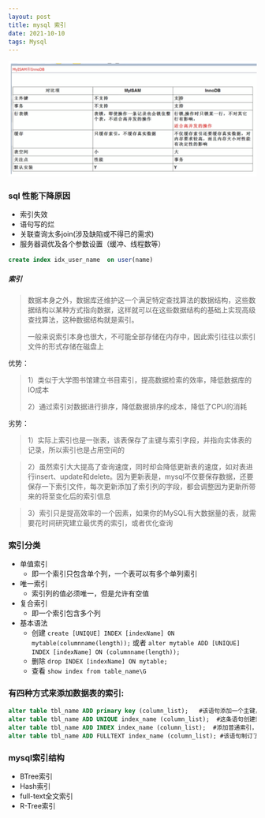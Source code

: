 ```yaml
---
layout: post
title: mysql 索引
date: 2021-10-10 
tags: Mysql
---
```

![](/images/posts/mysql/WX20211010-185223@2x.png)

### sql 性能下降原因

- 索引失效
- 语句写的烂
- 关联查询太多join(涉及缺陷或不得已的需求)
- 服务器调优及各个参数设置（缓冲、线程数等）



```sql
create index idx_user_name  on user(name)
```



##### 索引

> 数据本身之外，数据库还维护这一个满足特定查找算法的数据结构，这些数据结构以某种方式指向数据，这样就可以在这些数据结构的基础上实现高级查找算法，这种数据结构就是索引。
>
> 一般来说索引本身也很大，不可能全部存储在内存中，因此索引往往以索引文件的形式存储在磁盘上

优势：

> 1）类似于大学图书馆建立书目索引，提高数据检索的效率，降低数据库的IO成本
>
> 2）通过索引对数据进行排序，降低数据排序的成本，降低了CPU的消耗

劣势：

> 1）实际上索引也是一张表，该表保存了主键与索引字段，并指向实体表的记录，所以索引也是占用空间的

> 2）虽然索引大大提高了查询速度，同时却会降低更新表的速度，如对表进行insert、update和delete。因为更新表是，mysql不仅要保存数据，还要保存一下索引文件，每次更新添加了索引列的字段，都会调整因为更新所带来的将至变化后的索引信息

> 3）索引只是提高效率的一个因素，如果你的MySQL有大数据量的表，就需要花时间研究建立最优秀的索引，或者优化查询


### 索引分类

- 单值索引
  - 即一个索引只包含单个列，一个表可以有多个单列索引
- 唯一索引
  - 索引列的值必须唯一，但是允许有空值
- 复合索引
  - 即一个索引包含多个列
- 基本语法
  - 创建 `create [UNIQUE] INDEX [indexName] ON mytable(columnname(length));` 或者 `alter mytable ADD [UNIQUE] INDEX [indexName] ON (columnname(length));`
  - 删除 `drop INDEX [indexName] ON mytable;`
  - 查看 `show index from table_name\G`





### 有四种方式来添加数据表的索引:

```sql
alter table tbl_name ADD primary key (column_list);   #该语句添加一个主键，这意味着索引值必须是唯一的，且不能为NULL
alter table tbl_name ADD UNIQUE index_name (column_list);  #这条语句创建索引的值必须是唯一的（除了NULL外，NULL可能会多次出现）
alter table tbl_name ADD INDEX index_name (column_list);  #添加普通索引，索引值可出现多次
alter table tbl_name ADD FULLTEXT index_name (column_list); #该语句制订了索引为FULLTEXT，用于全文索引
```



### mysql索引结构

- BTree索引
- Hash索引
- full-text全文索引
- R-Tree索引